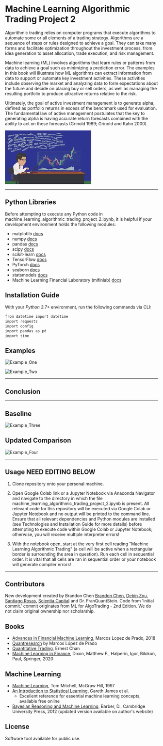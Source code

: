 # Machine Learning Algorithmic Trading Project 2

Algorithmic trading relies on computer programs that execute algorithms to automate some or all elements of a trading strategy. Algorithms are a sequence of steps or rules designed to achieve a goal. They can take many forms and facilitate optimization throughout the investment process, from idea generation to asset allocation, trade execution, and risk management.

Machine learning (ML) involves algorithms that learn rules or patterns from data to achieve a goal such as minimizing a prediction error. The examples in this book will illustrate how ML algorithms can extract information from data to support or automate key investment activities. These activities include observing the market and analyzing data to form expectations about the future and decide on placing buy or sell orders, as well as managing the resulting portfolio to produce attractive returns relative to the risk.

Ultimately, the goal of active investment management is to generate alpha, defined as portfolio returns in excess of the benchmark used for evaluation. The fundamental law of active management postulates that the key to generating alpha is having accurate return forecasts combined with the ability to act on these forecasts (Grinold 1989; Grinold and Kahn 2000).


![Machine_Learning_Algorithmic Trading Project 2](https://github.com/SantiagoSR-1/Machine-Learning-Algorithmic-Trading-Project-2/blob/main/Images/algoimage2.jpeg)

---

## Python Libraries

Before attempting to execute any Python code in machine_learning_algorithmic_trading_project_2.ipynb, it is helpful if your development environment holds the following modules:

- matplotlib [docs](https://github.com/matplotlib/matplotlib)
- numpy [docs](https://github.com/numpy/numpy)
- pandas [docs](https://github.com/pydata/pandas)
- scipy [docs](https://github.com/scipy/scipy)
- scikit-learn [docs](https://scikit-learn.org/stable/user_guide.html)
- TensorFlow [docs](https://www.tensorflow.org/guide)
- PyTorch [docs](https://pytorch.org/docs/stable/index.html)
- seaborn [docs](https://github.com/mwaskom/seaborn)
- statsmodels [docs](https://github.com/statsmodels/statsmodels)
- Machine Learning Financial Laboratory (mlfinlab) [docs](https://mlfinlab.readthedocs.io/en/latest/)

## Installation Guide

With your _Python 3.7+_ environment, run the following commands via CLI:

```
from datetime import datetime
import requests
import config
import pandas as pd
import time

```

## Examples

![Example_One]()

![Example_Two]()

---

## Conclusion



---

## Baseline

![Example_Three]()


## Updated Comparison

![Example_Four]()

---

## Usage  NEED EDITING BELOW

1. Clone repository onto your personal machine.

2. Open Google Colab link or a Jupyter Notebook via Anaconda Navigator and navigate to the directory in which the file machine_learning_algorithmic_trading_project_2.ipynb is present. All relevant code for this repository will be executed via Google Colab or Jupyter Notebook and no output will be printed to the command line. Ensure that all relevant dependencies and Python modules are installed (see Technologies and Installation Guide for more details) before attempting to execute code within Google Colab or Jupyter Notebook; otherwise, you will receive multiple interpreter errors!

3. With the notebook open, start at the very first cell reading "Machine Learning Algorithmic Trading" (a cell will be active when a rectangular border is surrounding the area in question). Run each cell in sequential order. It is vital that all cells are ran in sequential order or your notebook will generate compiler errors!

---

## Contributors

New development created by Brandon Chen [Brandon Chen](https://www.linkedin.com/in/brandon-chen-61334879/), [Debin Zou](https://www.linkedin.com/in/debinzou/), [Santiago Rosas](https://www.linkedin.com/in/ssrosas/), [Scientia Capital](https://www.linkedin.com/in/scientiacapital/) and Dr. FranQuantStein. Code from 'Initial commit.' commit originates from ML for AlgoTrading - 2nd Edition.  We do not claim original ownership nor scholarship.

## Books

- [Advances in Financial Machine Learning](https://www.wiley.com/en-us/Advances+in+Financial+Machine+Learning-p-9781119482086), Marcos Lopez de Prado, 2018
- [Quantresearch](http://www.quantresearch.info/index.html) by Marcos López de Prado
- [Quantitative Trading](http://epchan.blogspot.com/), Ernest Chan
- [Machine Learning in Finance](https://www.springer.com/gp/book/9783030410674), Dixon, Matthew F., Halperin, Igor, Bilokon, Paul, Springer, 2020

## Machine Learning

- [Machine Learning](http://www.cs.cmu.edu/~tom/mlbook.html), Tom Mitchell, McGraw Hill, 1997
- [An Introduction to Statistical Learning](http://www-bcf.usc.edu/~gareth/ISL/), Gareth James et al.
    - Excellent reference for essential machine learning concepts, available free online
- [Bayesian Reasoning and Machine Learning](http://web4.cs.ucl.ac.uk/staff/D.Barber/textbook/091117.pdf), Barber, D., Cambridge University Press, 2012 (updated version available on author's website)

## License

Software tool available for public use. 
